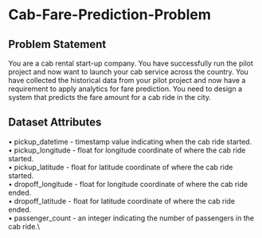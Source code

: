 # Cab-Fare-Prediction-Problem

## Problem Statement

You are a cab rental start-up company. You have successfully run the pilot project and now want to launch your cab service across the country. You have collected the historical data from your pilot project and now have a requirement to apply analytics for fare prediction. You need to design a system that predicts the fare amount for a cab ride in the city.

## Dataset Attributes

• pickup_datetime - timestamp value indicating when the cab ride started.\
• pickup_longitude - float for longitude coordinate of where the cab ride started.\
• pickup_latitude - float for latitude coordinate of where the cab ride started.\
• dropoff_longitude - float for longitude coordinate of where the cab ride ended.\
• dropoff_latitude - float for latitude coordinate of where the cab ride ended.\
• passenger_count - an integer indicating the number of passengers in the cab ride.\
